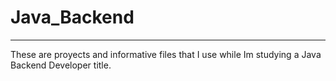 # Java_Backend
-------
These are proyects and informative files that I use while Im studying a Java Backend Developer title.
